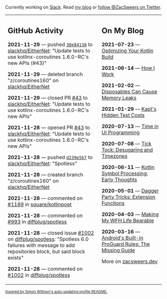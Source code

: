 Currently working on [Slack](https://slack.com/). Read [my blog](https://zacsweers.dev/) or [follow @ZacSweers on Twitter](https://twitter.com/ZacSweers).

<table><tr><td valign="top" width="60%">

## GitHub Activity
<!-- githubActivity starts -->
**2021-11-29** — pushed [`38e84138`](https://github.com/slackhq/EitherNet/commit/38e841387bf0e3d60a0ea528b3fe9769c809b2b0) to [slackhq/EitherNet](https://api.github.com/repos/slackhq/EitherNet): "Update tests to use kotlinx-coroutines 1.6.0-RC's new APIs (#43)"

**2021-11-29** — deleted branch "z/coroutines160" on [slackhq/EitherNet](https://api.github.com/repos/slackhq/EitherNet)

**2021-11-29** — closed PR [#43](https://api.github.com/repos/slackhq/EitherNet/pulls/43) to [slackhq/EitherNet](https://api.github.com/repos/slackhq/EitherNet): "Update tests to use kotlinx-coroutines 1.6.0-RC's new APIs"

**2021-11-28** — opened PR [#43](https://api.github.com/repos/slackhq/EitherNet/pulls/43) to [slackhq/EitherNet](https://api.github.com/repos/slackhq/EitherNet): "Update tests to use kotlinx-coroutines 1.6.0-RC's new APIs"

**2021-11-28** — pushed [`d239e5b7`](https://github.com/slackhq/EitherNet/commit/d239e5b7834a9f5634d35f5b96962a95c512716e) to [slackhq/EitherNet](https://api.github.com/repos/slackhq/EitherNet): "Spotless"

**2021-11-28** — created branch "z/coroutines160" on [slackhq/EitherNet](https://api.github.com/repos/slackhq/EitherNet)

**2021-11-28** — commented on [#1189](https://github.com/square/kotlinpoet/pull/1189#issuecomment-981113692) in [square/kotlinpoet](https://api.github.com/repos/square/kotlinpoet)

**2021-11-28** — commented on [#993](https://github.com/diffplug/spotless/issues/993#issuecomment-981113398) in [diffplug/spotless](https://api.github.com/repos/diffplug/spotless)

**2021-11-28** — closed issue [#1002](https://api.github.com/repos/diffplug/spotless/issues/1002) on [diffplug/spotless](https://api.github.com/repos/diffplug/spotless): "Spotless 6.0 failures with message to add repositories block, but said block exists"

**2021-11-28** — commented on [#1002](https://github.com/diffplug/spotless/issues/1002#issuecomment-981113234) in [diffplug/spotless](https://api.github.com/repos/diffplug/spotless)
<!-- githubActivity ends -->
</td><td valign="top" width="40%">

## On My Blog
<!-- blog starts -->
**2021-07-23** — [Optimizing Your Kotlin Build](https://www.zacsweers.dev/optimizing-your-kotlin-build/)

**2021-06-14** — [How I Work](https://www.zacsweers.dev/how-i-work/)

**2021-02-02** — [Disposables Can Cause Memory Leaks](https://www.zacsweers.dev/disposables-can-cause-memory-leaks/)

**2021-01-29** — [Kapt's Hidden Test Costs](https://www.zacsweers.dev/kapts-hidden-test-costs/)

**2020-07-13** — [Time in UI Programming](https://www.zacsweers.dev/time-in-ui/)

**2020-07-08** — [Tick Tock: Desugaring and Timezones](https://www.zacsweers.dev/ticktock-desugaring-timezones/)

**2020-06-11** — [Kotlin Symbol Processing: Early Thoughts](https://www.zacsweers.dev/kotlin-symbol-processor-early-thoughts/)

**2020-05-01** — [Dagger Party Tricks: Extension Functions](https://www.zacsweers.dev/dagger-party-tricks-extension-functions/)

**2020-04-03** — [Making My WFH Life Bearable](https://www.zacsweers.dev/making-wfh-life-bearable/)

**2020-03-16** — [Android's Built-in ProGuard Rules: The Missing Guide](https://www.zacsweers.dev/android-proguard-rules/)
<!-- blog ends -->
More on [zacsweers.dev](https://zacsweers.dev/)
</td></tr></table>

<sub><a href="https://simonwillison.net/2020/Jul/10/self-updating-profile-readme/">Inspired by Simon Willison's auto-updating profile README.</a></sub>